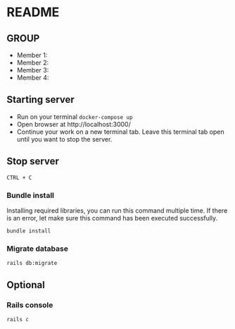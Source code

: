# README

## GROUP <add-group-name>

- Member 1: <Tran-Thi-Huong-Ly>
- Member 2: <Nguyen-Tra-My>
- Member 3: <Pham-Quoc-Viet>
- Member 4: <add-name>

## Starting server

- Run on your terminal `docker-compose up`
- Open browser at http://localhost:3000/
- Continue your work on a new terminal tab. Leave this terminal tab open until you want to stop the server.

## Stop server

`CTRL + C`

### Bundle install
Installing required libraries, you can run this command multiple time. If there is an error, let make sure this command has been executed successfully.

`bundle install`

### Migrate database

`rails db:migrate`

## Optional

### Rails console

`rails c`
